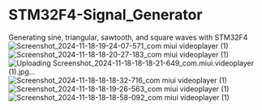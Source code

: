 # STM32F4-Signal_Generator
 Generating sine, triangular, sawtooth, and square waves with STM32F4
![Screenshot_2024-11-18-19-24-07-571_com miui videoplayer (1)](https://github.com/user-attachments/assets/8e004ddc-19b6-425d-a3a3-dd9458bf4f90)
![Screenshot_2024-11-18-18-20-27-183_com miui videoplayer (1)](https://github.com/user-attachments/assets/64259d23-bd2e-476f-86bc-5ce00ead3b36)
![Uploading Screenshot_2024-11-18-18-18-21-649_com.miui.videoplayer (1).jpg…]()
![Screenshot_2024-11-18-18-18-32-716_com miui videoplayer (1)](https://github.com/user-attachments/assets/32cdab70-9fd2-441a-956c-3f3c60afd282)
![Screenshot_2024-11-18-18-19-26-563_com miui videoplayer (1)](https://github.com/user-attachments/assets/89ccf98a-f94d-44b4-bff1-5ceb7c29655d)
![Screenshot_2024-11-18-18-18-58-092_com miui videoplayer (1)](https://github.com/user-attachments/assets/b3550ea6-3019-45ae-be0d-21813eaaf5cd)
